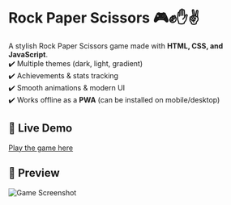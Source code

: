 # Rock Paper Scissors 🎮✊✋✌️

A stylish Rock Paper Scissors game made with **HTML, CSS, and JavaScript**.  
✔️ Multiple themes (dark, light, gradient)  
✔️ Achievements & stats tracking  
✔️ Smooth animations & modern UI  
✔️ Works offline as a **PWA** (can be installed on mobile/desktop)  

## 🔗 Live Demo
[Play the game here](https://asilbeksodiqov.github.io/rps)

## 📸 Preview
![Game Screenshot](rpsscreenshot.jpg)
